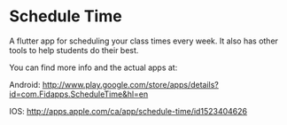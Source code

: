 # Schedule Time

A flutter app for scheduling your class times every week. It also has other tools to help students do their best.

You can find more info and the actual apps at:

Android: <http://www.play.google.com/store/apps/details?id=com.Fidapps.ScheduleTime&hl=en>

IOS: <http://apps.apple.com/ca/app/schedule-time/id1523404626>

